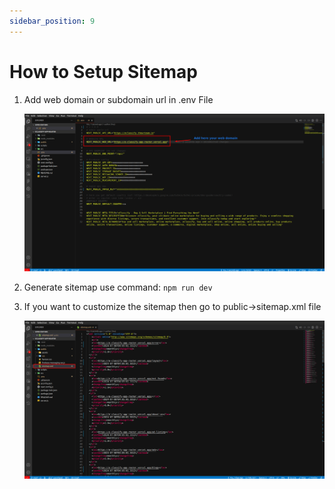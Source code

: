 ```yaml
---
sidebar_position: 9
---
```


# How to Setup Sitemap

1. Add web domain or subdomain url in .env File

   ![Web URL](/images/web/web_url.png)

2. Generate sitemap use command: `npm run dev`

3. If you want to customize the sitemap then go to public->sitemap.xml file

   ![Sitemap](/images/web/sitemap.png)
